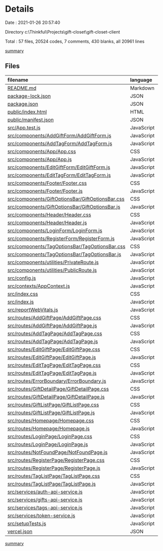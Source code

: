 # Details

Date : 2021-01-26 20:57:40

Directory c:\Thinkful\Projects\gift-closet\gift-closet-client

Total : 57 files,  20524 codes, 7 comments, 430 blanks, all 20961 lines

[summary](results.md)

## Files
| filename | language | code | comment | blank | total |
| :--- | :--- | ---: | ---: | ---: | ---: |
| [README.md](/README.md) | Markdown | 38 | 0 | 33 | 71 |
| [package-lock.json](/package-lock.json) | JSON | 17,109 | 0 | 1 | 17,110 |
| [package.json](/package.json) | JSON | 42 | 0 | 1 | 43 |
| [public/index.html](/public/index.html) | HTML | 24 | 0 | 4 | 28 |
| [public/manifest.json](/public/manifest.json) | JSON | 25 | 0 | 1 | 26 |
| [src/App.test.js](/src/App.test.js) | JavaScript | 0 | 0 | 1 | 1 |
| [src/components/AddGiftForm/AddGiftForm.js](/src/components/AddGiftForm/AddGiftForm.js) | JavaScript | 119 | 0 | 8 | 127 |
| [src/components/AddTagForm/AddTagForm.js](/src/components/AddTagForm/AddTagForm.js) | JavaScript | 63 | 0 | 6 | 69 |
| [src/components/App/App.css](/src/components/App/App.css) | CSS | 0 | 0 | 1 | 1 |
| [src/components/App/App.js](/src/components/App/App.js) | JavaScript | 90 | 0 | 6 | 96 |
| [src/components/EditGiftForm/EditGiftForm.js](/src/components/EditGiftForm/EditGiftForm.js) | JavaScript | 142 | 0 | 8 | 150 |
| [src/components/EditTagForm/EditTagForm.js](/src/components/EditTagForm/EditTagForm.js) | JavaScript | 70 | 0 | 8 | 78 |
| [src/components/Footer/Footer.css](/src/components/Footer/Footer.css) | CSS | 23 | 0 | 3 | 26 |
| [src/components/Footer/Footer.js](/src/components/Footer/Footer.js) | JavaScript | 19 | 0 | 3 | 22 |
| [src/components/GiftOptionsBar/GiftOptionsBar.css](/src/components/GiftOptionsBar/GiftOptionsBar.css) | CSS | 43 | 0 | 5 | 48 |
| [src/components/GiftOptionsBar/GiftOptionsBar.js](/src/components/GiftOptionsBar/GiftOptionsBar.js) | JavaScript | 15 | 0 | 2 | 17 |
| [src/components/Header/Header.css](/src/components/Header/Header.css) | CSS | 97 | 0 | 16 | 113 |
| [src/components/Header/Header.js](/src/components/Header/Header.js) | JavaScript | 62 | 0 | 7 | 69 |
| [src/components/LoginForm/LoginForm.js](/src/components/LoginForm/LoginForm.js) | JavaScript | 55 | 1 | 6 | 62 |
| [src/components/RegisterForm/RegisterForm.js](/src/components/RegisterForm/RegisterForm.js) | JavaScript | 116 | 0 | 7 | 123 |
| [src/components/TagOptionsBar/TagOptionsBar.css](/src/components/TagOptionsBar/TagOptionsBar.css) | CSS | 65 | 0 | 12 | 77 |
| [src/components/TagOptionsBar/TagOptionsBar.js](/src/components/TagOptionsBar/TagOptionsBar.js) | JavaScript | 50 | 0 | 5 | 55 |
| [src/components/utilities/PrivateRoute.js](/src/components/utilities/PrivateRoute.js) | JavaScript | 23 | 0 | 3 | 26 |
| [src/components/utilities/PublicRoute.js](/src/components/utilities/PublicRoute.js) | JavaScript | 18 | 0 | 3 | 21 |
| [src/config.js](/src/config.js) | JavaScript | 6 | 0 | 2 | 8 |
| [src/contexts/AppContext.js](/src/contexts/AppContext.js) | JavaScript | 9 | 0 | 4 | 13 |
| [src/index.css](/src/index.css) | CSS | 14 | 0 | 2 | 16 |
| [src/index.js](/src/index.js) | JavaScript | 11 | 0 | 2 | 13 |
| [src/reportWebVitals.js](/src/reportWebVitals.js) | JavaScript | 12 | 0 | 2 | 14 |
| [src/routes/AddGiftPage/AddGiftPage.css](/src/routes/AddGiftPage/AddGiftPage.css) | CSS | 153 | 0 | 23 | 176 |
| [src/routes/AddGiftPage/AddGiftPage.js](/src/routes/AddGiftPage/AddGiftPage.js) | JavaScript | 30 | 0 | 4 | 34 |
| [src/routes/AddTagPage/AddTagPage.css](/src/routes/AddTagPage/AddTagPage.css) | CSS | 123 | 0 | 16 | 139 |
| [src/routes/AddTagPage/AddTagPage.js](/src/routes/AddTagPage/AddTagPage.js) | JavaScript | 20 | 0 | 2 | 22 |
| [src/routes/EditGiftPage/EditGiftPage.css](/src/routes/EditGiftPage/EditGiftPage.css) | CSS | 130 | 0 | 20 | 150 |
| [src/routes/EditGiftPage/EditGiftPage.js](/src/routes/EditGiftPage/EditGiftPage.js) | JavaScript | 26 | 0 | 3 | 29 |
| [src/routes/EditTagPage/EditTagPage.css](/src/routes/EditTagPage/EditTagPage.css) | CSS | 104 | 0 | 14 | 118 |
| [src/routes/EditTagPage/EditTagPage.js](/src/routes/EditTagPage/EditTagPage.js) | JavaScript | 24 | 0 | 3 | 27 |
| [src/routes/ErrorBoundary/ErrorBoundary.js](/src/routes/ErrorBoundary/ErrorBoundary.js) | JavaScript | 21 | 0 | 4 | 25 |
| [src/routes/GiftDetailPage/GiftDetailPage.css](/src/routes/GiftDetailPage/GiftDetailPage.css) | CSS | 184 | 0 | 29 | 213 |
| [src/routes/GiftDetailPage/GiftDetailPage.js](/src/routes/GiftDetailPage/GiftDetailPage.js) | JavaScript | 97 | 0 | 5 | 102 |
| [src/routes/GiftListPage/GiftListPage.css](/src/routes/GiftListPage/GiftListPage.css) | CSS | 192 | 0 | 28 | 220 |
| [src/routes/GiftListPage/GiftListPage.js](/src/routes/GiftListPage/GiftListPage.js) | JavaScript | 133 | 2 | 16 | 151 |
| [src/routes/Homepage/Homepage.css](/src/routes/Homepage/Homepage.css) | CSS | 138 | 0 | 20 | 158 |
| [src/routes/Homepage/Homepage.js](/src/routes/Homepage/Homepage.js) | JavaScript | 57 | 0 | 2 | 59 |
| [src/routes/LoginPage/LoginPage.css](/src/routes/LoginPage/LoginPage.css) | CSS | 116 | 0 | 14 | 130 |
| [src/routes/LoginPage/LoginPage.js](/src/routes/LoginPage/LoginPage.js) | JavaScript | 29 | 0 | 3 | 32 |
| [src/routes/NotFoundPage/NotFoundPage.js](/src/routes/NotFoundPage/NotFoundPage.js) | JavaScript | 4 | 0 | 2 | 6 |
| [src/routes/RegisterPage/RegisterPage.css](/src/routes/RegisterPage/RegisterPage.css) | CSS | 97 | 0 | 12 | 109 |
| [src/routes/RegisterPage/RegisterPage.js](/src/routes/RegisterPage/RegisterPage.js) | JavaScript | 16 | 0 | 2 | 18 |
| [src/routes/TagListPage/TagListPage.css](/src/routes/TagListPage/TagListPage.css) | CSS | 145 | 0 | 22 | 167 |
| [src/routes/TagListPage/TagListPage.js](/src/routes/TagListPage/TagListPage.js) | JavaScript | 72 | 0 | 6 | 78 |
| [src/services/auth-api-service.js](/src/services/auth-api-service.js) | JavaScript | 34 | 0 | 3 | 37 |
| [src/services/gifts-api-service.js](/src/services/gifts-api-service.js) | JavaScript | 96 | 0 | 3 | 99 |
| [src/services/tags-api-service.js](/src/services/tags-api-service.js) | JavaScript | 93 | 0 | 6 | 99 |
| [src/services/token-service.js](/src/services/token-service.js) | JavaScript | 16 | 0 | 4 | 20 |
| [src/setupTests.js](/src/setupTests.js) | JavaScript | 1 | 4 | 1 | 6 |
| [vercel.json](/vercel.json) | JSON | 13 | 0 | 1 | 14 |

[summary](results.md)